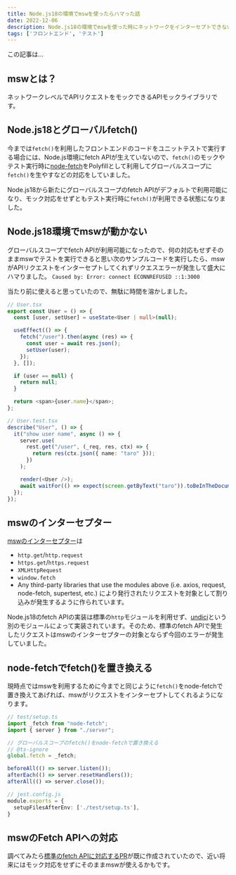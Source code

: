 ```yaml
---
title: Node.js18の環境でmswを使ったらハマった話
date: 2022-12-06
description: Node.js18の環境でmswを使った時にネットワークをインターセプトできない問題にハマった話です
tags: ['フロントエンド', 'テスト']
---
```


この記事は...

## mswとは？
ネットワークレベルでAPIリクエストをモックできるAPIモックライブラリです。

## Node.js18とグローバルfetch()
今までは`fetch()`を利用したフロントエンドのコードをユニットテストで実行する場合には、Node.js環境にfetch APIが生えていないので、`fetch()`のモックやテスト実行時に[node-fetch](https://github.com/node-fetch/node-fetch)をPolyfillとして利用してグローバルスコープに`fetch()`を生やすなどの対応をしていました。

Node.js18から新たにグローバルスコープのfetch APIがデフォルトで利用可能になり、モック対応をせずともテスト実行時に`fetch()`が利用できる状態になりました。

## Node.js18環境でmswが動かない
グローバルスコープでfetch APIが利用可能になったので、何の対応もせずそのままmswでテストを実行できると思い次のサンプルコードを実行したら、mswがAPIリクエストをインターセプトしてくれずリクエスエラーが発生して盛大にハマりました。
`Caused by: Error: connect ECONNREFUSED ::1:3000`

当たり前に使えると思っていたので、無駄に時間を溶かしました。

```ts
// User.tsx
export const User = () => {
  const [user, setUser] = useState<User | null>(null);

  useEffect(() => {
    fetch("/user").then(async (res) => {
      const user = await res.json();
      setUser(user);
    });
  }, []);

  if (user == null) {
    return null;
  }

  return <span>{user.name}</span>;
};

// User.test.tsx
describe("User", () => {
  it("show user name", async () => {
    server.use(
      rest.get("/user", (_req, res, ctx) => {
        return res(ctx.json({ name: "taro" }));
      })
    );

    render(<User />);
    await waitFor(() => expect(screen.getByText("taro")).toBeInTheDocument());
  });
});
```

## mswのインターセプター
[mswのインターセプター](https://github.com/mswjs/interceptors)は
- `http.get`/`http.request`
- `https.get`/`https.request`
- `XMLHttpRequest`
- `window.fetch`
- Any third-party libraries that use the modules above (i.e. axios, request, node-fetch, supertest, etc.)
により発行されたリクエストを対象として割り込みが発生するように作られています。

Node.js18のfetch APIの実装は標準の`http`モジュールを利用せず、[undici](https://github.com/nodejs/undici)という別のモジュールによって実装されています。そのため、標準のfetch APIで発生したリクエストはmswのインターセプターの対象とならず今回のエラーが発生していました。

## node-fetchでfetch()を置き換える
現時点ではmswを利用するために今までと同じように`fetch()`をnode-fetchで置き換えてあげれば、mswがリクエストをインターセプトしてくれるようになります。

```ts
// test/setup.ts
import _fetch from "node-fetch";
import { server } from "./server";

// グローバルスコープのfetch()をnode-fetchで置き換える
// @ts-ignore
global.fetch = _fetch;

beforeAll(() => server.listen());
afterEach(() => server.resetHandlers());
afterAll(() => server.close());

// jest.config.js
module.exports = {
  setupFilesAfterEnv: ['./test/setup.ts'], 
}
```

## mswのFetch APIへの対応
調べてみたら[標準のfetch APIに対応するPR](https://github.com/mswjs/interceptors/pull/283)が既に作成されていたので、近い将来にはモック対応をせずにそのままmswが使えるかもです。
